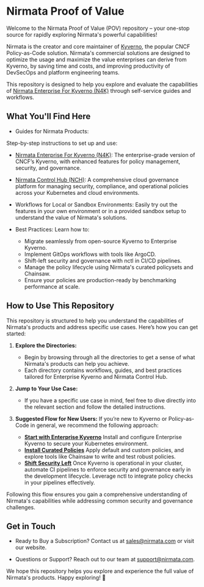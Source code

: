 # Nirmata Proof of Value
Welcome to the Nirmata Proof of Value (POV) repository – your one-stop source for rapidly exploring Nirmata's powerful capabilities!

Nirmata is the creator and core maintainer of [Kyverno](https://kyverno.io/), the popular CNCF Policy-as-Code solution. Nirmata's commercial solutions are designed to optimize the usage and maximize the value enterprises can derive from Kyverno, by saving time and costs, and improving productivity of DevSecOps and platform engineering teams.

This repository is designed to help you explore and evaluate the capabilities of [Nirmata Enterprise For Kyverno (N4K)](https://nirmata.com/nirmata-enterprise-for-kyverno/) through self-service guides and workflows.

## What You'll Find Here
* Guides for Nirmata Products:

Step-by-step instructions to set up and use:

  * [Nirmata Enterprise For Kyverno (N4K)](https://nirmata.com/nirmata-enterprise-for-kyverno/): The enterprise-grade version of CNCF’s Kyverno, with enhanced features for policy management, security, and governance.
  * [Nirmata Control Hub (NCH)](https://nirmata.com/nirmata-control-hub/): A comprehensive cloud governance platform for managing security, compliance, and operational policies across your Kubernetes and cloud environments.

* Workflows for Local or Sandbox Environments:
Easily try out the features in your own environment or in a provided sandbox setup to understand the value of Nirmata's solutions.

* Best Practices:
Learn how to:

  * Migrate seamlessly from open-source Kyverno to Enterprise Kyverno.
  * Implement GitOps workflows with tools like ArgoCD.
  * Shift-left security and governance with nctl in CI/CD pipelines.
  * Manage the policy lifecycle using Nirmata's curated policysets and Chainsaw.
  * Ensure your policies are production-ready by benchmarking performance at scale.

## How to Use This Repository
This repository is structured to help you understand the capabilities of Nirmata's products and address specific use cases. Here’s how you can get started:

1. **Explore the Directories:**
    * Begin by browsing through all the directories to get a sense of what Nirmata's products can help you achieve.
    * Each directory contains workflows, guides, and best practices tailored for Enterprise Kyverno and Nirmata Control Hub.

2. **Jump to Your Use Case:**
    * If you have a specific use case in mind, feel free to dive directly into the relevant section and follow the detailed instructions.

3. **Suggested Flow for New Users:** If you’re new to Kyverno or Policy-as-Code in general, we recommend the following approach:
    * **[Start with Enterprise Kyverno](./enterprise-kyverno/installation/README.md)**
    Install and configure Enterprise Kyverno to secure your Kubernetes environment.
    * **[Install Curated Policies](policy-management/README.md)**
    Apply default and custom policies, and explore tools like Chainsaw to write and test robust policies.
    * **[Shift Security Left](shift-left/README.md)**
    Once Kyverno is operational in your cluster, automate CI pipelines to enforce security and governance early in the development lifecycle. Leverage nctl to integrate policy checks in your pipelines effectively.

Following this flow ensures you gain a comprehensive understanding of Nirmata's capabilities while addressing common security and governance challenges.

## Get in Touch
* Ready to Buy a Subscription?
Contact us at sales@nirmata.com or visit our website.

* Questions or Support?
Reach out to our team at support@nirmata.com.

We hope this repository helps you explore and experience the full value of Nirmata's products. Happy exploring! 🚀
